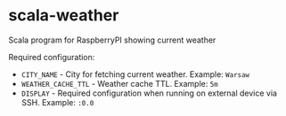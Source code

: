 # scala-weather

Scala program for RaspberryPI showing current weather

Required configuration:

* `CITY_NAME` - City for fetching current weather. Example: `Warsaw`
* `WEATHER_CACHE_TTL` - Weather cache TTL. Example: `5m`
* `DISPLAY` - Required configuration when running on external device via SSH. Example: `:0.0`